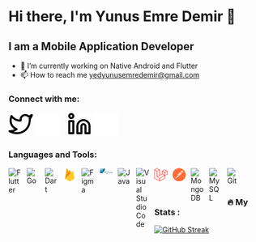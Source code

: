 # Hi there, I'm Yunus Emre Demir 👋

## I am a Mobile Application Developer

- 🌱 I’m currently working on Native Android and Flutter
- 📫 How to reach me yedyunusemredemir@gmail.com

### Connect with me:

[![website](./img/twitter-light.svg)](https://twitter.com/YunusEmreD_#gh-light-mode-only)
[![website](./img/twitter-dark.svg)](https://twitter.com/YunusEmreD_#gh-dark-mode-only)
&nbsp;&nbsp;
[![website](./img/linkedin-light.svg)](https://www.linkedin.com/in/yunusemredemir#gh-light-mode-only)
[![website](./img/linkedin-dark.svg)](https://www.linkedin.com/in/yunusemredemir#gh-dark-mode-only)


### Languages and Tools:

[<img align="left" alt="Flutter" width="26px" src="https://cdn.jsdelivr.net/gh/devicons/devicon/icons/flutter/flutter-original.svg" style="padding-right:10px;" />](https://flutter.dev/)
[<img align="left" alt="Go" width="26px" src="https://cdn.jsdelivr.net/gh/devicons/devicon/icons/go/go-original.svg" style="padding-right:10px;" />](https://go.dev/)
[<img align="left" alt="Dart" width="26px" src="https://cdn.jsdelivr.net/gh/devicons/devicon/icons/dart/dart-original.svg" style="padding-right:10px;" />](https://dart.dev/)
[<img align="left" alt="Firebase" width="26px" src="./img/firebase.svg" style="padding-right:10px;" />](https://firebase.google.com/)
[<img align="left" alt="Figma" width="26px" src="https://cdn.jsdelivr.net/gh/devicons/devicon/icons/figma/figma-original.svg" style="padding-right:10px;" />](https://www.figma.com/)
[<img align="left" alt="SQLite" width="26px" src="./img/sqlite.svg" style="padding-right:10px;" />](https://www.sqlite.org/index.html)
[<img align="left" alt="Java" width="26px" src="https://cdn.jsdelivr.net/gh/devicons/devicon/icons/java/java-original.svg" style="padding-right:10px;" />](https://www.java.com/)
[<img align="left" alt="Visual Studio Code" width="26px" src="https://cdn.jsdelivr.net/gh/devicons/devicon/icons/vscode/vscode-original.svg" style="padding-right:10px;" />](https://code.visualstudio.com/)
[<img align="left" alt="Laravel" width="26px" src="./img/laravel.svg" style="padding-right:10px;" />](https://laravel.com/)
[<img align="left" alt="Postman" width="26px" src="./img/postman.svg" style="padding-right:10px;" />](https://www.postman.com/)
[<img align="left" alt="MongoDB" width="26px" src="https://cdn.jsdelivr.net/gh/devicons/devicon/icons/mongodb/mongodb-original.svg" style="padding-right:10px;" />](https://www.mongodb.com/)
[<img align="left" alt="MySQL" width="26px" src="https://cdn.jsdelivr.net/gh/devicons/devicon/icons/mysql/mysql-original.svg" style="padding-right:10px;" />](https://www.mysql.com/)
[<img align="left" alt="Git" width="26px" src="https://cdn.jsdelivr.net/gh/devicons/devicon/icons/git/git-original.svg" style="padding-right:10px;" />](https://git-scm.com/)

<br />
<br />

### :fire: My Stats :

  [![GitHub Streak](http://github-readme-streak-stats.herokuapp.com?user=yunusemredemrr&theme=dark&background=000000)](https://git.io/streak-stats)
